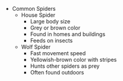 - Common Spiders
  - House Spider
    - Large body size
    - Grey or brown color
    - Found in homes and buildings
    - Feeds on insects
  - Wolf Spider
    - Fast movement speed
    - Yellowish-brown color with stripes
    - Hunts other spiders as prey
    - Often found outdoors